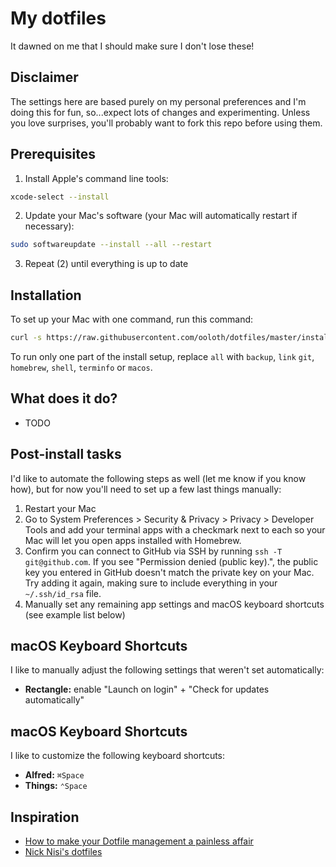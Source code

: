# My dotfiles

It dawned on me that I should make sure I don't lose these!

## Disclaimer

The settings here are based purely on my personal preferences and I'm doing this for fun, so...expect lots of changes and experimenting. Unless you love surprises, you'll probably want to fork this repo before using them.

## Prerequisites

1. Install Apple's command line tools:

```sh
xcode-select --install
```

2. Update your Mac's software (your Mac will automatically restart if necessary):

```sh
sudo softwareupdate --install --all --restart
```

3. Repeat (2) until everything is up to date

## Installation

To set up your Mac with one command, run this command:

```sh
curl -s https://raw.githubusercontent.com/ooloth/dotfiles/master/install.sh | zsh -s all
```

To run only one part of the install setup, replace `all` with `backup`, `link` `git`, `homebrew`, `shell`, `terminfo` or `macos`.

## What does it do?

- TODO

## Post-install tasks

I'd like to automate the following steps as well (let me know if you know how), but for now you'll need to set up a few last things manually:

1. Restart your Mac
2. Go to System Preferences > Security & Privacy > Privacy > Developer Tools and add your terminal
   apps with a checkmark next to each so your Mac will let you open apps installed with Homebrew.
3. Confirm you can connect to GitHub via SSH by running `ssh -T git@github.com`. If you see
   "Permission denied (public key).", the public key you entered in GitHub doesn't match the private
   key on your Mac. Try adding it again, making sure to include everything in your `~/.ssh/id_rsa`
   file.
4. Manually set any remaining app settings and macOS keyboard shortcuts (see example list below)

## macOS Keyboard Shortcuts

I like to manually adjust the following settings that weren't set automatically:

- **Rectangle:** enable "Launch on login" + "Check for updates automatically"

## macOS Keyboard Shortcuts

I like to customize the following keyboard shortcuts:

- **Alfred:** `⌘Space`
- **Things:** `⌃Space`

## Inspiration

- [How to make your Dotfile management a painless affair](https://www.freecodecamp.org/news/dive-into-dotfiles-part-2-6321b4a73608/)
- [Nick Nisi's dotfiles](https://github.com/nicknisi/dotfiles)
